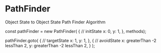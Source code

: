 # PathFinder
Object State to Object State Path Finder Algorithm


const pathFinder = new PathFinder(
  { // initState
    x: 0,
    y: 1,
  }, 
methods);

pathFinder.goto(
    { // targetState
      x: 1,
      y: 1,
    },
    { // avoidState
      x: greaterThan -2 lessThan 2,
      y: greaterThan -2 lessThan 2,
    }
);
